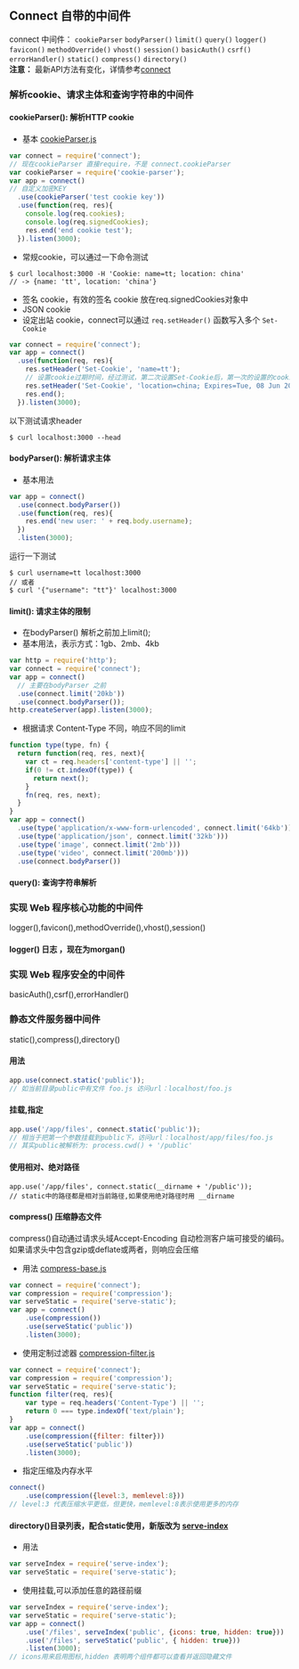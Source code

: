 ## Connect 自带的中间件
connect 中间件：
<code>cookieParser</code>
<code>bodyParser()</code>
<code>limit()</code>
<code>query()</code>
<code>logger()</code>
<code>favicon()</code>
<code>methodOverride()</code>
<code>vhost()</code>
<code>session()</code>
<code>basicAuth()</code>
<code>csrf()</code>
<code>errorHandler()</code>
<code>static()</code>
<code>compress()</code>
<code>directory()</code>     
**注意：** 最新API方法有变化，详情参考[connect](https://github.com/senchalabs/connect)    
### 解析cookie、请求主体和查询字符串的中间件
#### cookieParser(): 解析HTTP cookie
- 基本 [cookieParser.js](./cookieParser.js)
```javascript
var connect = require('connect');
// 现在cookieParser 直接require，不是 connect.cookieParser
var cookieParser = require('cookie-parser');
var app = connect()
// 自定义加密KEY
  .use(cookieParser('test cookie key'))
  .use(function(req, res){
    console.log(req.cookies);
    console.log(req.signedCookies);
    res.end('end cookie test');
  }).listen(3000);
```
- 常规cookie，可以通过一下命令测试
```linux
$ curl localhost:3000 -H 'Cookie: name=tt; location: china'
// -> {name: 'tt', location: 'china'}
```
- 签名 cookie，有效的签名 cookie 放在req.signedCookies对象中
- JSON cookie
- 设定出站 cookie，connect可以通过 <code>req.setHeader()</code> 函数写入多个 <code>Set-Cookie</code>
```javascript
var connect = require('connect');
var app = connect()
  .use(function(req, res){
    res.setHeader('Set-Cookie', 'name=tt');
    // 设置cookie过期时间，经过测试，第二次设置Set-Cookie后，第一次的设置的cookie丢失
    res.setHeader('Set-Cookie', 'location=china; Expires=Tue, 08 Jun 2021 10:10:10 GMT');
    res.end();
  }).listen(3000);
```
以下测试请求header
```linux
$ curl localhost:3000 --head
```
#### bodyParser(): 解析请求主体
- 基本用法
```javascript
var app = connect()
  .use(connect.bodyParser())
  .use(function(req, res){
    res.end('new user: ' + req.body.username);
  })
  .listen(3000);
```
运行一下测试
```linux
$ curl username=tt localhost:3000
// 或者
$ curl '{"username": "tt"}' localhost:3000
```
#### limit(): 请求主体的限制
- 在bodyParser() 解析之前加上limit();
- 基本用法，表示方式：1gb、2mb、4kb
```javascript
var http = require('http');
var connect = require('connect');
var app = connect()
  // 主要在bodyParser 之前
  .use(connect.limit('20kb'))
  .use(connect.bodyParser());
http.createServer(app).listen(3000);
```
- 根据请求 Content-Type 不同，响应不同的limit
```javascript
function type(type, fn) {
  return function(req, res, next){
    var ct = req.headers['content-type'] || '';
    if(0 != ct.indexOf(type)) {
      return next();
    }
    fn(req, res, next);
  }
}
var app = connect()
  .use(type('application/x-www-form-urlencoded', connect.limit('64kb')))
  .use(type('application/json', connect.limit('32kb')))
  .use(type('image', connect.limit('2mb')))
  .use(type('video', connect.limit('200mb')))
  .use(connect.bodyParser())
```
#### query(): 查询字符串解析
### 实现 Web 程序核心功能的中间件
logger(),favicon(),methodOverride(),vhost(),session()
#### logger() 日志 ，现在为morgan()
### 实现 Web 程序安全的中间件
basicAuth(),csrf(),errorHandler()
### 静态文件服务器中间件
static(),compress(),directory()
#### 用法
```javascript
app.use(connect.static('public'));
// 如当前目录public中有文件 foo.js 访问url：localhost/foo.js
```
#### 挂载,指定
```javascript
app.use('/app/files', connect.static('public'));
// 相当于把第一个参数挂载到public下，访问url：localhost/app/files/foo.js
// 其实public被解析为: process.cwd() + '/public'
```
#### 使用相对、绝对路径
```jvascript
app.use('/app/files', connect.static(__dirname + '/public'));
// static中的路径都是相对当前路径,如果使用绝对路径时用 __dirname
```
#### compress() 压缩静态文件
compress()自动通过请求头域Accept-Encoding 自动检测客户端可接受的编码。如果请求头中包含gzip或deflate或两者，则响应会压缩
- 用法 [compress-base.js](./compress/compress-base.js)
```javascript
var connect = require('connect');
var compression = require('compression');
var serveStatic = require('serve-static');
var app = connect()
    .use(compression())
    .use(serveStatic('public'))
    .listen(3000);
```
- 使用定制过滤器 [compression-filter.js](./compress/compression-filter.js)
```javascript
var connect = require('connect');
var compression = require('compression');
var serveStatic = require('serve-static');
function filter(req, res){
    var type = req.headers('Content-Type') || '';
    return 0 === type.indexOf('text/plain');
}
var app = connect()
    .use(compression({filter: filter}))
    .use(serveStatic('public'))
    .listen(3000);

```
- 指定压缩及内存水平
```javascript
connect()
    .use(compression({level:3, memlevel:8}))
// level:3 代表压缩水平更低，但更快，memlevel:8表示使用更多的内存
```
#### directory()目录列表，配合static使用，新版改为 [serve-index](https://www.npmjs.com/package/serve-index)
- 用法
```javascript
var serveIndex = require('serve-index');
var serveStatic = require('serve-static');
```
- 使用挂载,可以添加任意的路径前缀
```javascript
var serveIndex = require('serve-index');
var serveStatic = require('serve-static');
var app = connect()
    .use('/files', serveIndex('public', {icons: true, hidden: true}))
    .use('/files', serveStatic('public', { hidden: true}))
    .listen(3000);
// icons用来启用图标,hidden 表明两个组件都可以查看并返回隐藏文件
```
